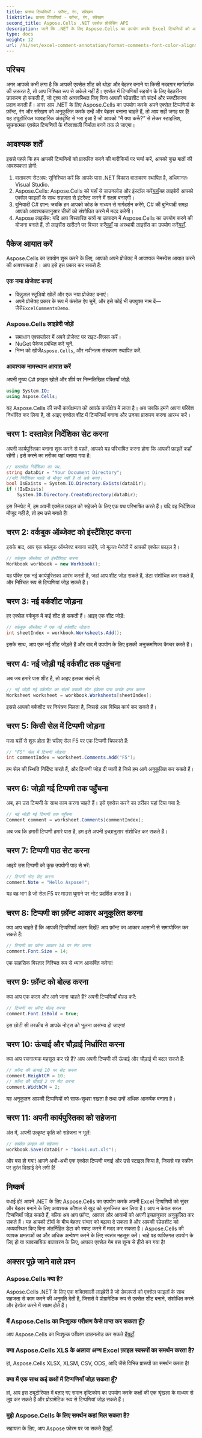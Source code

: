 ```yaml
---
title: प्रारूप टिप्पणियाँ - फ़ॉन्ट, रंग, संरेखण
linktitle: प्रारूप टिप्पणियाँ - फ़ॉन्ट, रंग, संरेखण
second_title: Aspose.Cells .NET एक्सेल प्रोसेसिंग API
description: जानें कि .NET के लिए Aspose.Cells का उपयोग करके Excel टिप्पणियों को आसानी से कैसे फ़ॉर्मेट किया जाए। अपनी स्प्रेडशीट को बेहतर बनाने के लिए फ़ॉन्ट, आकार और संरेखण को अनुकूलित करें।
type: docs
weight: 12
url: /hi/net/excel-comment-annotation/format-comments-font-color-alignment/
---
```

## परिचय
अगर आपको कभी लगा है कि आपकी एक्सेल शीट को थोड़ा और बेहतर बनाने या किसी मददगार मार्गदर्शक की ज़रूरत है, तो आप निश्चित रूप से अकेले नहीं हैं। एक्सेल में टिप्पणियाँ सहयोग के लिए बेहतरीन उपकरण हो सकती हैं, जो दृश्य को अव्यवस्थित किए बिना आपकी स्प्रेडशीट को संदर्भ और स्पष्टीकरण प्रदान करती हैं। अगर आप .NET के लिए Aspose.Cells का उपयोग करके अपने एक्सेल टिप्पणियों के फ़ॉन्ट, रंग और संरेखण को अनुकूलित करके उन्हें और बेहतर बनाना चाहते हैं, तो आप सही जगह पर हैं! यह ट्यूटोरियल व्यावहारिक अंतर्दृष्टि से भरा हुआ है जो आपको “मैं क्या करूँ?” से लेकर स्टाइलिश, सूचनात्मक एक्सेल टिप्पणियों के गौरवशाली निर्माता बनने तक ले जाएगा।
## आवश्यक शर्तें
इससे पहले कि हम आपकी टिप्पणियों को प्रारूपित करने की बारीकियों पर चर्चा करें, आपको कुछ बातों की आवश्यकता होगी:
1. वातावरण सेटअप: सुनिश्चित करें कि आपके पास .NET विकास वातावरण स्थापित है, अधिमानतः Visual Studio.
2.  Aspose.Cells: Aspose.Cells को यहाँ से डाउनलोड और इंस्टॉल करें[यहाँ](https://releases.aspose.com/cells/net/)यह लाइब्रेरी आपको एक्सेल फाइलों के साथ सहजता से इंटरैक्ट करने में सक्षम बनाएगी।
3. बुनियादी C# ज्ञान: जबकि हम आपको कोड के माध्यम से मार्गदर्शन करेंगे, C# की बुनियादी समझ आपको आवश्यकतानुसार चीजों को संशोधित करने में मदद करेगी।
4.  Aspose लाइसेंस: यदि आप विस्तारित सत्रों या उत्पादन में Aspose.Cells का उपयोग करने की योजना बनाते हैं, तो लाइसेंस खरीदने पर विचार करें[यहाँ](https://purchase.aspose.com/buy) या अस्थायी लाइसेंस का उपयोग करें[यहाँ](https://purchase.aspose.com/temporary-license/).
## पैकेज आयात करें
Aspose.Cells का उपयोग शुरू करने के लिए, आपको अपने प्रोजेक्ट में आवश्यक नेमस्पेस आयात करने की आवश्यकता है। आप इसे इस प्रकार कर सकते हैं:
### एक नया प्रोजेक्ट बनाएं
- विज़ुअल स्टूडियो खोलें और एक नया प्रोजेक्ट बनाएं।
-  अपने प्रोजेक्ट प्रकार के रूप में कंसोल ऐप चुनें, और इसे कोई भी उपयुक्त नाम दें—जैसे`ExcelCommentsDemo`.
### Aspose.Cells लाइब्रेरी जोड़ें
- समाधान एक्सप्लोरर में अपने प्रोजेक्ट पर राइट-क्लिक करें।
- NuGet पैकेज प्रबंधित करें चुनें.
-  निम्न को खोजें`Aspose.Cells`, और नवीनतम संस्करण स्थापित करें.
### आवश्यक नामस्थान आयात करें
अपनी मुख्य C# फ़ाइल खोलें और शीर्ष पर निम्नलिखित पंक्तियाँ जोड़ें:
```csharp
using System.IO;
using Aspose.Cells;
```
यह Aspose.Cells की सभी कार्यक्षमता को आपके कार्यक्षेत्र में लाता है।
अब जबकि हमने अपना परिवेश निर्धारित कर लिया है, तो आइए एक्सेल शीट में टिप्पणियाँ बनाना और उनका प्रारूपण करना आरम्भ करें।
## चरण 1: दस्तावेज़ निर्देशिका सेट करना
अपनी कार्यपुस्तिका बनाना शुरू करने से पहले, आपको यह परिभाषित करना होगा कि आपकी फ़ाइलें कहाँ रहेंगी। इसे करने का तरीका यहां बताया गया है:
```csharp
// दस्तावेज़ निर्देशिका का पथ.
string dataDir = "Your Document Directory";
//यदि निर्देशिका पहले से मौजूद नहीं है तो उसे बनाएं।
bool IsExists = System.IO.Directory.Exists(dataDir);
if (!IsExists)
    System.IO.Directory.CreateDirectory(dataDir);
```
इस स्निपेट में, हम अपनी एक्सेल फ़ाइल को सहेजने के लिए एक पथ परिभाषित करते हैं। यदि वह निर्देशिका मौजूद नहीं है, तो हम उसे बनाते हैं! 
## चरण 2: वर्कबुक ऑब्जेक्ट को इंस्टैंशिएट करना
इसके बाद, आप एक वर्कबुक ऑब्जेक्ट बनाना चाहेंगे, जो मूलतः मेमोरी में आपकी एक्सेल फ़ाइल है।
```csharp
// वर्कबुक ऑब्जेक्ट को इंस्टैंशिएट करना
Workbook workbook = new Workbook();
```
यह पंक्ति एक नई कार्यपुस्तिका आरंभ करती है, जहां आप शीट जोड़ सकते हैं, डेटा संशोधित कर सकते हैं, और निश्चित रूप से टिप्पणियां जोड़ सकते हैं।
## चरण 3: नई वर्कशीट जोड़ना
हर एक्सेल वर्कबुक में कई शीट हो सकती हैं। आइए एक शीट जोड़ें:
```csharp
// वर्कबुक ऑब्जेक्ट में एक नई वर्कशीट जोड़ना
int sheetIndex = workbook.Worksheets.Add();
```
इसके साथ, आप एक नई शीट जोड़ते हैं और बाद में उपयोग के लिए इसकी अनुक्रमणिका कैप्चर करते हैं।
## चरण 4: नई जोड़ी गई वर्कशीट तक पहुंचना
अब जब हमारे पास शीट है, तो आइए इसका संदर्भ लें:
```csharp
// नई जोड़ी गई वर्कशीट का संदर्भ उसकी शीट इंडेक्स पास करके प्राप्त करना
Worksheet worksheet = workbook.Worksheets[sheetIndex];
```
इससे आपको वर्कशीट पर नियंत्रण मिलता है, जिससे आप विभिन्न कार्य कर सकते हैं।
## चरण 5: किसी सेल में टिप्पणी जोड़ना
मज़ा यहीं से शुरू होता है! चलिए सेल F5 पर एक टिप्पणी चिपकाते हैं:
```csharp
// "F5" सेल में टिप्पणी जोड़ना
int commentIndex = worksheet.Comments.Add("F5");
```
हम सेल की स्थिति निर्दिष्ट करते हैं, और टिप्पणी जोड़ दी जाती है जिसे हम आगे अनुकूलित कर सकते हैं।
## चरण 6: जोड़ी गई टिप्पणी तक पहुँचना
अब, हम उस टिप्पणी के साथ काम करना चाहते हैं। इसे एक्सेस करने का तरीका यहां दिया गया है:
```csharp
// नई जोड़ी गई टिप्पणी तक पहुँचना
Comment comment = worksheet.Comments[commentIndex];
```
अब जब कि हमारी टिप्पणी हमारे पास है, हम इसे अपनी इच्छानुसार संशोधित कर सकते हैं।
## चरण 7: टिप्पणी पाठ सेट करना
आइये उस टिप्पणी को कुछ उपयोगी पाठ से भरें:
```csharp
// टिप्पणी नोट सेट करना
comment.Note = "Hello Aspose!";
```
यह वह भाग है जो सेल F5 पर माउस घुमाने पर नोट प्रदर्शित करता है। 
## चरण 8: टिप्पणी का फ़ॉन्ट आकार अनुकूलित करना
क्या आप चाहते हैं कि आपकी टिप्पणियाँ अलग दिखें? आप फ़ॉन्ट का आकार आसानी से समायोजित कर सकते हैं:
```csharp
// टिप्पणी का फ़ॉन्ट आकार 14 पर सेट करना
comment.Font.Size = 14;
```
एक साहसिक विस्तार निश्चित रूप से ध्यान आकर्षित करेगा!
## चरण 9: फ़ॉन्ट को बोल्ड करना
क्या आप एक कदम और आगे जाना चाहते हैं? अपनी टिप्पणियाँ बोल्ड करें:
```csharp
// टिप्पणी का फ़ॉन्ट बोल्ड करना
comment.Font.IsBold = true;
```
इस छोटी सी तरकीब से आपके नोट्स को भूलना असंभव हो जाएगा!
## चरण 10: ऊंचाई और चौड़ाई निर्धारित करना
क्या आप रचनात्मक महसूस कर रहे हैं? आप अपनी टिप्पणी की ऊंचाई और चौड़ाई भी बदल सकते हैं:
```csharp
// फ़ॉन्ट की ऊंचाई 10 पर सेट करना
comment.HeightCM = 10;
// फ़ॉन्ट की चौड़ाई 2 पर सेट करना
comment.WidthCM = 2;
```
यह अनुकूलन आपकी टिप्पणियों को साफ-सुथरा रखता है तथा उन्हें अधिक आकर्षक बनाता है।
## चरण 11: अपनी कार्यपुस्तिका को सहेजना
अंत में, अपनी उत्कृष्ट कृति को सहेजना न भूलें:
```csharp
// एक्सेल फ़ाइल को सहेजना
workbook.Save(dataDir + "book1.out.xls");
```
और बस हो गया! आपने अभी-अभी एक एक्सेल टिप्पणी बनाई और उसे स्टाइल किया है, जिससे वह स्क्रीन पर तुरंत दिखाई देने लगी है!
## निष्कर्ष
बधाई हो! आपने .NET के लिए Aspose.Cells का उपयोग करके अपनी Excel टिप्पणियों को सुंदर और बेहतर बनाने के लिए आवश्यक कौशल से खुद को सुसज्जित कर लिया है। आप न केवल सरल टिप्पणियाँ जोड़ सकते हैं, बल्कि अब आप फ़ॉन्ट, आकार और आयामों को अपनी इच्छानुसार अनुकूलित कर सकते हैं। यह आपकी टीमों के बीच बेहतर संचार को बढ़ावा दे सकता है और आपकी स्प्रेडशीट को अव्यवस्थित किए बिना अंतर्निहित डेटा को स्पष्ट करने में मदद कर सकता है।
Aspose.Cells की व्यापक क्षमताओं का और अधिक अन्वेषण करने के लिए स्वतंत्र महसूस करें। चाहे वह व्यक्तिगत उपयोग के लिए हो या व्यावसायिक वातावरण के लिए, आपका एक्सेल गेम बस शून्य से हीरो बन गया है!
## अक्सर पूछे जाने वाले प्रश्न
### Aspose.Cells क्या है?
Aspose.Cells .NET के लिए एक शक्तिशाली लाइब्रेरी है जो डेवलपर्स को एक्सेल फाइलों के साथ सहजता से काम करने की अनुमति देती है, जिससे वे प्रोग्रामेटिक रूप से एक्सेल शीट बनाने, संशोधित करने और हेरफेर करने में सक्षम होते हैं।
### मैं Aspose.Cells का निःशुल्क परीक्षण कैसे प्राप्त कर सकता हूँ?
 आप Aspose.Cells का निःशुल्क परीक्षण डाउनलोड कर सकते हैं[यहाँ](https://releases.aspose.com/).
### क्या Aspose.Cells XLS के अलावा अन्य Excel फ़ाइल स्वरूपों का समर्थन करता है?
हां, Aspose.Cells XLSX, XLSM, CSV, ODS, आदि जैसे विभिन्न प्रारूपों का समर्थन करता है!
### क्या मैं एक साथ कई कक्षों में टिप्पणियाँ जोड़ सकता हूँ?
हां, आप इस ट्यूटोरियल में बताए गए समान दृष्टिकोण का उपयोग करके कक्षों की एक श्रृंखला के माध्यम से लूप कर सकते हैं और प्रोग्रामेटिक रूप से टिप्पणियां जोड़ सकते हैं।
### मुझे Aspose.Cells के लिए समर्थन कहां मिल सकता है?
 सहायता के लिए, आप Aspose फ़ोरम पर जा सकते हैं[यहाँ](https://forum.aspose.com/c/cells/9).